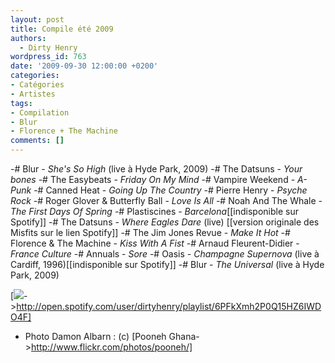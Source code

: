```yaml
---
layout: post
title: Compile été 2009
authors:
  - Dirty Henry
wordpress_id: 763
date: '2009-09-30 12:00:00 +0200'
categories:
- Catégories
- Artistes
tags:
- Compilation
- Blur
- Florence + The Machine
comments: []
---
```

-# Blur - *She's So High* (live à Hyde Park, 2009)
-# The Datsuns - *Your bones*
-# The Easybeats - *Friday On My Mind*
-# Vampire Weekend - *A-Punk*
-# Canned Heat - *Going Up The Country*
-# Pierre Henry - *Psyche Rock*
-# Roger Glover & Butterfly Ball - *Love Is All*
-# Noah And The Whale - *The First Days Of Spring*
-# Plastiscines - *Barcelona*[[indisponible sur Spotify]]
-# The Datsuns - *Where Eagles Dare* (live) [[version originale des Misfits sur le lien Spotify]]
-# The Jim Jones Revue - *Make It Hot*
-# Florence & The Machine - *Kiss With A Fist*
-# Arnaud Fleurent-Didier - *France Culture*
-# Annuals - *Sore*
-# Oasis - *Champagne Supernova* (live à Cardiff, 1996)[[indisponible sur Spotify]]
-# Blur - *The Universal* (live à Hyde Park, 2009)

[<img src="/squelettes/images/spotify-button.png" />->http://open.spotify.com/user/dirtyhenry/playlist/6PFkXmh2P0Q15HZ6IWDO4F]

- Photo Damon Albarn : (c) [Pooneh Ghana->http://www.flickr.com/photos/pooneh/]
